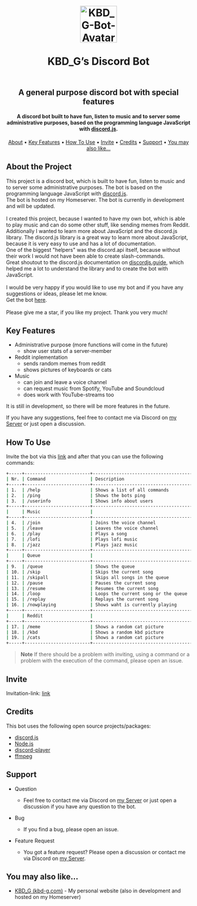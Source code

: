 <h1 align="center">
  <br>
  <a href="https://kbd-g.com/"><img src="https://kbd-g.com/PIC/KBD_Wallpaper_remake_DC_Bot_400.png" alt="KBD_G-Bot-Avatar" width="100"></a>
  <br>
  <br>
    KBD_G’s Discord Bot
  <br>
</h1>
<h2 align="center">
  <br>
    A general purpose discord bot with special features
  <br>
</h2>

<h4 align="center">A discord bot built to have fun, listen to music and to server some administrative purposes, based on the programming language JavaScript with <a href="https://discord.js.org/#/" target="_blank">discord.js</a>.</h4>

<p align="center">
    <a href="#about-the-project">About</a> •
    <a href="#key-features">Key Features</a> •
    <a href="#how-to-use">How To Use</a> •
    <a href="#invite">Invite</a> •
    <a href="#credits">Credits</a> •
    <a href="#support">Support</a> •
    <a href="#you-may-also-like">You may also like...</a>
</p>

## About the Project

This project is a discord bot, which is built to have fun, listen to music and to server some administrative purposes. The bot is based on the programming language JavaScript with [discord.js](https://discord.js.org/#/). 
<br>
The bot is hosted on my Homeserver. The bot is currently in development and will be updated. 
<br>
<br>
I created this project, because I wanted to have my own bot, which is able to play music and can do some other stuff, like sending memes from Reddit. 
<br>
Additionally I wanted to learn more about JavaScript and the discord.js library. The discord.js library is a great way to learn more about JavaScript, because it is very easy to use and has a lot of documentation.
<br>
One of the biggest "helpers" was the discord.api itself, because without their work I would not have been able to create slash-commands.
<br>
Great shoutout to the discord.js documentation on [discordjs.guide](https://discordjs.guide/), which helped me a lot to understand the library and to create the bot with JavaScript.
<br>
<br>
I would be very happy if you would like to use my bot and if you have any suggestions or ideas, please let me know. 
<br>
Get the bot [here](#invite).
<br>
<br>
Please give me a star, if you like my project. Thank you very much!



## Key Features

* Administrative purpose (more functions will come in the future)
  - show user stats of a server-member
* Reddit inplementation
  - sends random memes from reddit
  - shows pictures of keyboards or cats
* Music
  - can join and leave a voice channel
  - can request music from Spotify, YouTube and Soundcloud
  - does work with YouTube-streams too

It is still in development, so there will be more features in the future.

If you have any suggestions, feel free to contact me via Discord on [my Server](https://discord.com/invite/Vce9FEJP5T) or just open a discussion.

## How To Use

Invite the bot via this [link](https://discord.com/api/oauth2/authorize?client_id=1041784484607033355&permissions=8&scope=applications.commands%20bot) and after that you can use the following commands:

```bash
+-----+-------------------------+-------------------------------------------------------------------+
| Nr. | Command                 | Description                                                       |
+-----+-------------------------+-------------------------------------------------------------------+
| 1.  | /help                   | Shows a list of all commands                                      |
| 2.  | /ping                   | Shows the bots ping                                               |
| 3.  | /userinfo               | Shows info about users                                            |
+-----+-------------------------+-------------------------------------------------------------------+
|     | Music                   |                                                                   |
+-----+-------------------------+-------------------------------------------------------------------+
| 4.  | /join                   | Joins the voice channel                                           |
| 5.  | /leave                  | Leaves the voice channel                                          |
| 6.  | /play                   | Plays a song                                                      |
| 7.  | /lofi                   | Plays lofi music                                                  |
| 8.  | /jazz                   | Plays jazz music                                                  |
+-----+-------------------------+-------------------------------------------------------------------+
|     | Queue                   |                                                                   |
+-----+-------------------------+-------------------------------------------------------------------+
| 9.  | /queue                  | Shows the queue                                                   |
| 10. | /skip                   | Skips the current song                                            |
| 11. | /skipall                | Skips all songs in the queue                                      |
| 12. | /pause                  | Pauses the current song                                           |
| 13. | /resume                 | Resumes the current song                                          |
| 14. | /loop                   | Loops the current song or the queue                               |
| 15. | /replay                 | Replays the current song                                          |
| 16. | /nowplaying             | Shows waht is currently playing                                   |
+-----+-------------------------+-------------------------------------------------------------------+
|     | Reddit                  |                                                                   |
+-----+-------------------------+-------------------------------------------------------------------+
| 17. | /meme                   | Shows a random cat picture                                        |
| 18. | /kbd                    | Shows a random kbd picture                                        |
| 19. | /cats                   | Shows a random cat picture                                        |
+-----+-------------------------+-------------------------------------------------------------------+
```

> **Note**
> If there should be a problem with inviting, using a command or a problem with the execution of the command, please open an issue.


## Invite

Invitation-link: [link](https://discord.com/api/oauth2/authorize?client_id=1041784484607033355&permissions=8&scope=applications.commands%20bot)

## Credits

This bot uses the following open source projects/packages:

- [discord.js](https://discord.js.org/#/)
- [Node.js](https://nodejs.org/)
- [discord-player](https://discord-player.js.org/)
- [ffmpeg](https://ffmpeg.org/)

## Support

* Question
    - Feel free to contact me via Discord on [my Server](https://discord.com/invite/Vce9FEJP5T) or just open a discussion if you have any question to the bot.

* Bug
    - If you find a bug, please open an issue.

* Feature Request
    - You got a feature request? Please open a discussion or contact me via Discord on [my Server](https://discord.com/invite/Vce9FEJP5T).


## You may also like...

- [KBD_G (kbd-g.com)](https://kbd-g.com) - My personal website (also in development and hosted on my Homeserver)

